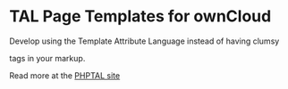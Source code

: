 # TAL Page Templates for ownCloud

Develop using the Template Attribute Language instead of having clumsy
<?php ?> tags in your markup.

Read more at the [PHPTAL site](http://phptal.org/introduction.html)

                  